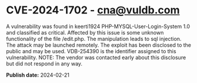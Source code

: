 # CVE-2024-1702 - cna@vuldb.com

A vulnerability was found in keerti1924 PHP-MYSQL-User-Login-System 1.0 and classified as critical. Affected by this issue is some unknown functionality of the file /edit.php. The manipulation leads to sql injection. The attack may be launched remotely. The exploit has been disclosed to the public and may be used. VDB-254390 is the identifier assigned to this vulnerability. NOTE: The vendor was contacted early about this disclosure but did not respond in any way.

**Publish date:** 2024-02-21
